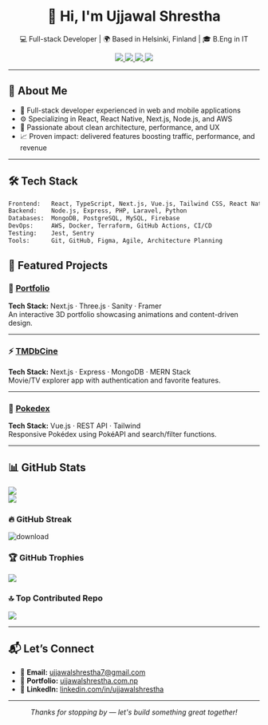 <h1 align="center">👋 Hi, I'm Ujjawal Shrestha</h1>

<p align="center">
  💻 Full-stack Developer | 🌍 Based in Helsinki, Finland | 🎓 B.Eng in IT
</p>

<p align="center">
  <a href="mailto:ujjawalshrestha7@gmail.com">
    <img src="https://img.shields.io/badge/Email-ujjawalshrestha7@gmail.com-red?style=flat-square&logo=gmail" />
  </a>
  <a href="https://github.com/ujstha">
    <img src="https://img.shields.io/github/followers/ujstha?label=Follow&style=social" />
  </a>
  <a href="https://linkedin.com/in/ujjawalshrestha">
    <img src="https://img.shields.io/badge/LinkedIn-ujjawalshrestha-blue?style=flat-square&logo=linkedin" />
  </a>
  <a href="https://ujjawalshrestha.com.np">
    <img src="https://img.shields.io/badge/Portfolio-ujjawalshrestha.com.np-0f172a?style=flat-square&logo=vercel&logoColor=white" />
  </a>
</p>

---

## 🌟 About Me

- 💼 Full-stack developer experienced in web and mobile applications
- ⚙️ Specializing in React, React Native, Next.js, Node.js, and AWS
- 🚀 Passionate about clean architecture, performance, and UX
- 📈 Proven impact: delivered features boosting traffic, performance, and revenue

---

## 🛠️ Tech Stack

```bash
Frontend:   React, TypeScript, Next.js, Vue.js, Tailwind CSS, React Native
Backend:    Node.js, Express, PHP, Laravel, Python
Databases:  MongoDB, PostgreSQL, MySQL, Firebase
DevOps:     AWS, Docker, Terraform, GitHub Actions, CI/CD
Testing:    Jest, Sentry
Tools:      Git, GitHub, Figma, Agile, Architecture Planning
```

## 🚀 Featured Projects

### 🎨 [Portfolio](https://ujjawalshrestha.com.np)

**Tech Stack:** Next.js · Three.js · Sanity · Framer  
An interactive 3D portfolio showcasing animations and content-driven design.

---

### ⚡ [TMDbCine](https://tmdb-cine.netlify.app)

**Tech Stack:** Next.js · Express · MongoDB · MERN Stack  
Movie/TV explorer app with authentication and favorite features.

---

### 🧪 [Pokedex](https://pokedex-ichooseyou.vercel.app)

**Tech Stack:** Vue.js · REST API · Tailwind  
Responsive Pokédex using PokéAPI and search/filter functions.

---

## 📊 GitHub Stats

![](https://github-readme-stats.vercel.app/api?username=ujstha&theme=radical&show_icons=true&hide_border=false&include_all_commits=true&count_private=true)<br/>
![](https://github-readme-stats.vercel.app/api/top-langs/?username=ujstha&theme=radical&hide_border=false&include_all_commits=true&count_private=true&layout=compact&langs_count=8)<br/>

### 🔥 GitHub Streak
![download](https://github.com/user-attachments/assets/752bb7c5-33e1-4d0b-a78d-c4ad95e38089)
 

### 🏆 GitHub Trophies

![](https://github-profile-trophy.vercel.app/?username=ujstha&theme=radical&no-frame=false&no-bg=true&margin-w=4)

### 🔝 Top Contributed Repo

![](https://github-contributor-stats.vercel.app/api?username=ujstha&limit=5&theme=tokyonight&combine_all_yearly_contributions=true)

---

## 📬 Let’s Connect

- 📧 **Email:** [ujjawalshrestha7@gmail.com](mailto:ujjawalshrestha7@gmail.com)
- 🔗 **Portfolio:** [ujjawalshrestha.com.np](https://ujjawalshrestha.com.np)
- 💼 **LinkedIn:** [linkedin.com/in/ujjawalshrestha](https://linkedin.com/in/ujjawalshrestha)

---

<p align="center">
  <em>Thanks for stopping by — let's build something great together!</em>
</p>
